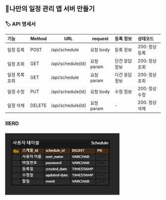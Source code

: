 ## 🌷나만의 일정 관리 앱 서버 만들기



### 🏷️ API 명세서 

| 기능           | Method | URL               | request    | 등록 정보      | 상태코드      |
| :------------- | ------ | ----------------- | ---------- | :------------- | :------------ |
| 일정 등록      | POST   | /api/schedule     | 요청 body  | 등록 정보      | 200: 정상등록 |
| 일정 조회      | GET    | /api/schedule{Id} | 요청 param | 단건 응답 정보 | 200: 정상조회 |
| 일정 목록 조회 | GET    | /api/schedule     | 요청 param | 다건 응답 정보 | 200: 정상조회 |
| 일정 수정      | PUT    | /api/schedule{Id} | 요청 body  | 수정 정보      | 200: 정상수정 |
| 일정 삭제      | DELETE | /api/schedule{Id} | 요청 param | -              | 200: 정상삭제 |



### ⛓️ERD


![image-20240816055914141](assets/image-20240816055914141.png)

